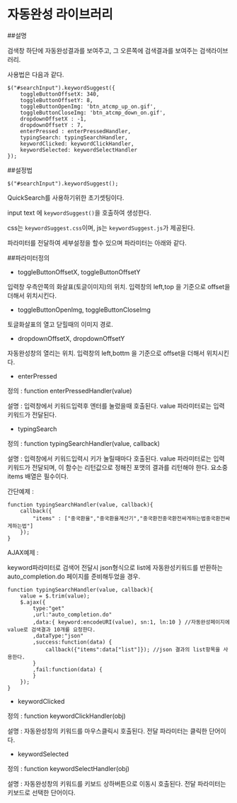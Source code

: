 자동완성 라이브러리
===============

##설명

검색창 하단에 자동완성결과를 보여주고, 그 오른쪽에 검색결과를 보여주는 검색라이브러리.

사용법은 다음과 같다.

```
$("#searchInput").keywordSuggest({
	toggleButtonOffsetX: 340,
	toggleButtonOffsetY: 8,
	toggleButtonOpenImg: 'btn_atcmp_up_on.gif',
	toggleButtonCloseImg: 'btn_atcmp_down_on.gif',
	dropdownOffsetX : -1,
	dropdownOffsetY : 7,
	enterPressed : enterPressedHandler,
	typingSearch: typingSearchHandler,
	keywordClicked: keywordClickHandler,
	keywordSelected: keywordSelectHandler
});
```

##설정법

`$("#searchInput").keywordSuggest();`

QuickSearch를 사용하기위한 초기셋팅이다.

input text 에 `keywordSuggest()`을 호출하여 생성한다.

css는 `keywordSuggest.css`이며, js는 `keywordSuggest.js`가 제공된다.

파라미터를 전달하여 세부설정을 할수 있으며 파라미터는 아래와 같다.



##파라미터정의

- toggleButtonOffsetX, toggleButtonOffsetY

 입력창 우측안쪽의 화살표(토글이미지)의 위치. 입력창의 left,top 을 기준으로 offset을 더해서 위치시킨다.

- toggleButtonOpenImg, toggleButtonCloseImg

 토글화살표의 열고 닫힐때의 이미지 경로.

- dropdownOffsetX, dropdownOffsetY

 자동완성창의 열리는 위치. 입력창의 left,bottm 을 기준으로 offset을 더해서 위치시킨다.

- enterPressed

 정의 : function enterPressedHandler(value)
 
 설명 : 입력창에서 키워드입력후 엔터를 눌렀을때 호출된다. value 파라미터로는 입력키워드가 전달된다.

- typingSearch

 정의 : function typingSearchHandler(value, callback)
 
 설명 : 입력창에서 키워드입력시 키가 눌릴때마다 호출된다. value 파라미터로는 입력키워드가 전달되며, 이 함수는 리턴값으로 정해진 포맷의 결과를 리턴해야 한다. 요소중 items 배열은 필수이다.

 간단예제 :
```
function typingSearchHandler(value, callback){
	callback({
		"items" : ["중국환율","중국환율계산기","중국환전중국환전싸게하는법중국환전싸게하는법"]
	});
}
```

 AJAX예제 :

 keyword파라미터로 검색어 전달시 json형식으로 list에 자동완성키워드를 반환하는 auto_completion.do 페이지를 준비해두었을 경우.
```
function typingSearchHandler(value, callback){
	value = $.trim(value);
	$.ajax({
		type:"get"
		,url:"auto_completion.do"
		,data:{ keyword:encodeURI(value), sn:1, ln:10 } //자동완성페이지에 value로 검색결과 10개를 요청한다.
		,dataType:"json"
		,success:function(data) {
			callback({"items":data["list"]}); //json 결과의 list항목을 사용한다.
		}
		,fail:function(data) {
		}
	});
}
```

- keywordClicked

 정의 : function keywordClickHandler(obj)

 설명 : 자동완성창의 키워드를 마우스클릭시 호출된다. 전달 파라미터는 클릭한 단어이다.

- keywordSelected

 정의 : function keywordSelectHandler(obj)

 설명 : 자동완성창의 키워드를 키보드 상하버튼으로 이동시 호출된다. 전달 파라미터는 키보드로 선택한 단어이다.
